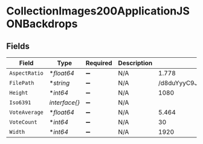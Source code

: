 # CollectionImages200ApplicationJSONBackdrops


## Fields

| Field                            | Type                             | Required                         | Description                      | Example                          |
| -------------------------------- | -------------------------------- | -------------------------------- | -------------------------------- | -------------------------------- |
| `AspectRatio`                    | **float64*                       | :heavy_minus_sign:               | N/A                              | 1.778                            |
| `FilePath`                       | **string*                        | :heavy_minus_sign:               | N/A                              | /d8duYyyC9J5T825Hg7grmaabfxQ.jpg |
| `Height`                         | **int64*                         | :heavy_minus_sign:               | N/A                              | 1080                             |
| `Iso6391`                        | *interface{}*                    | :heavy_minus_sign:               | N/A                              |                                  |
| `VoteAverage`                    | **float64*                       | :heavy_minus_sign:               | N/A                              | 5.464                            |
| `VoteCount`                      | **int64*                         | :heavy_minus_sign:               | N/A                              | 30                               |
| `Width`                          | **int64*                         | :heavy_minus_sign:               | N/A                              | 1920                             |